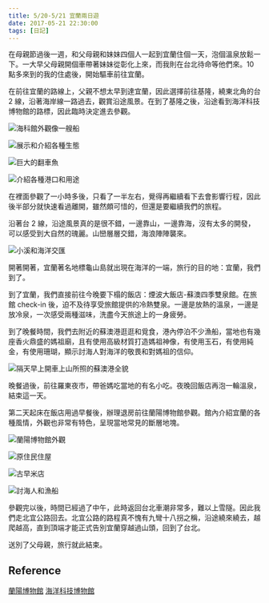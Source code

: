 ```yaml
---
title: 5/20-5/21 宜蘭兩日遊
date: 2017-05-21 22:30:00
tags: [日記]
---
```


在母親節過後一週，和父母親和妹妹四個人一起到宜蘭住個一天，泡個溫泉放鬆一下。一大早父母親開個車帶著妹妹從彰化上來，而我則在台北待命等他們來。10 點多來到的我的住處後，開始驅車前往宜蘭。

在前往宜蘭的路線上，父親不想太早到達宜蘭，因此選擇前往基隆，繞東北角的台 2 線，沿著海岸線一路過去，觀賞沿途風景。在到了基隆之後，沿途看到海洋科技博物館的路標，因此臨時決定進去參觀。

![海科館外觀像一艘船](http://i.imgur.com/DPLI1XT.jpg)

![展示和介紹各種生態](http://i.imgur.com/yNG3DA6.jpg)

![巨大的翻車魚](http://i.imgur.com/VP3tcb5.jpg)

![介紹各種港口和用途](http://i.imgur.com/roqk2Yc.jpg)

在裡面參觀了一小時多後，只看了一半左右，覺得再繼續看下去會影響行程，因此後半部分就快速看過離開，雖然頗可惜的，但還是要繼續我們的旅程。

沿著台 2 線，沿途風景真的是很不錯，一邊靠山，一邊靠海，沒有太多的開發，可以感受到大自然的瑰麗。山巒層層交錯，海浪陣陣襲來。

![小溪和海洋交匯](http://i.imgur.com/uA4rinl.jpg)

開著開著，宜蘭著名地標龜山島就出現在海洋的一端，旅行的目的地：宜蘭，我們到了。

到了宜蘭，我們直接前往今晚要下榻的飯店：煙波大飯店-蘇澳四季雙泉館。在旅館 check-in 後，迫不及待享受旅館提供的冷熱雙泉。一邊是放熱的溫泉，一邊是放冷泉，一次感受兩種滋味，洗盡今天旅途上的一身疲勞。

到了晚餐時間，我們去附近的蘇澳港逛逛和覓食，港內停泊不少漁船，當地也有幾座香火鼎盛的媽祖廟，且有使用高級材質打造媽祖神像，有使用玉石，有使用純金，有使用珊瑚，顯示討海人對海洋的敬畏和對媽祖的信仰。

![隔天早上開車上山所照的蘇澳港全貌](http://i.imgur.com/5FAwBw5.jpg)

晚餐過後，前往羅東夜市，帶爸媽吃當地的有名小吃。夜晚回飯店再泡一輪溫泉，結束這一天。

第二天起床在飯店用過早餐後，辦理退房前往蘭陽博物館參觀。館內介紹宜蘭的各種風情，外觀也非常有特色，呈現當地常見的斷層地塊。

![蘭陽博物館外觀](http://i.imgur.com/JlCfOr2.jpg)

![原住民住屋](http://i.imgur.com/bPZLoOM.jpg)

![古早米店](http://i.imgur.com/VMldpbS.jpg)

![討海人和漁船](http://i.imgur.com/la7hUSP.jpg)

參觀完以後，時間已經過了中午，此時返回台北車潮非常多，難以上雪隧。因此我們走北宜公路回去。北宜公路的路程真不愧有九彎十八拐之稱，沿途繞來繞去，越爬越高，直到頂端才能正式告別宜蘭穿越過山頭，回到了台北。

送別了父母親，旅行就此結束。

## Reference
[蘭陽博物館](http://www.lym.gov.tw/)
[海洋科技博物館](http://www.nmmst.gov.tw/)
